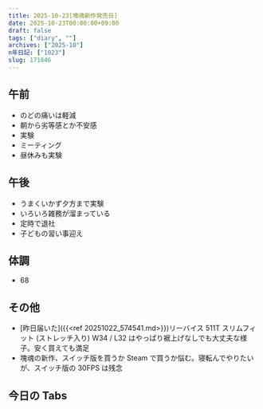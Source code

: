 ```yaml
---
title: 2025-10-23[塊魂新作発売日]
date: 2025-10-23T00:00:00+09:00
draft: false
tags: ["diary", ""]
archives: ["2025-10"]
n年日記: ["1023"]
slug: 171846
---
```


## 午前

- のどの痛いは軽減
- 朝から劣等感とか不安感
- 実験
- ミーティング
- 昼休みも実験

## 午後

- うまくいかず夕方まで実験
- いろいろ雑務が溜まっている
- 定時で退社
- 子どもの習い事迎え

## 体調

- 68

## その他

- [昨日届いた]({{<ref 20251022_574541.md>}})リーバイス 511T スリムフィット (ストレッチ入り) W34 / L32 はやっぱり裾上げなしでも大丈夫な様子。安く買えても満足
- 塊魂の新作、スイッチ版を買うか Steam で買うか悩む。寝転んでやりたいが、スイッチ版の 30FPS は残念

## 今日の Tabs
